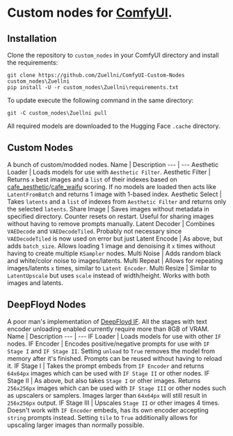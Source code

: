 # Custom nodes for [ComfyUI](https://github.com/comfyanonymous/ComfyUI).
## Installation
Clone the repository to `custom_nodes` in your ComfyUI directory and install the requirements:
```
git clone https://github.com/Zuellni/ComfyUI-Custom-Nodes custom_nodes\Zuellni
pip install -U -r custom_nodes\Zuellni\requirements.txt
```
To update execute the following command in the same directory:
```
git -C custom_nodes\Zuellni pull
```
All required models are downloaded to the Hugging Face `.cache` directory.
## Custom Nodes
A bunch of custom/modded nodes.
Name | Description
--- | ---
Aesthetic Loader | Loads models for use with `Aesthetic Filter`.
Aesthetic Filter | Returns `x` best images and a `list` of their indexes based on [cafe_aesthetic](https://huggingface.co/cafeai/cafe_aesthetic)/[cafe_waifu](https://huggingface.co/cafeai/cafe_waifu) scoring. If no models are loaded then acts like `LatentFromBatch` and returns 1 image with 1-based index.
Aesthetic Select | Takes `latents` and a `list` of indexes from `Aesthetic Filter` and returns only the selected `latents`.
Share Image | Saves images without metadata in specified directory. Counter resets on restart. Useful for sharing images without having to remove prompts manually.
Latent Decoder | Combines `VAEDecode` and `VAEDecodeTiled`. Probably not necessary since `VAEDecodeTiled` is now used on error but just Latent Encode | As above, but adds `batch_size`. Allows loading 1 image and denoising it `x` times without having to create multiple `KSampler` nodes.
Multi Noise | Adds random black and white/color noise to images/latents.
Multi Repeat | Allows for repeating images/latents `x` times, similar to `Latent Encoder`.
Multi Resize | Similar to `LatentUpscale` but uses `scale` instead of width/height. Works with both images and latents.
## DeepFloyd Nodes
A poor man's implementation of [DeepFloyd IF](https://huggingface.co/docs/diffusers/api/pipelines/if). All the stages with text encoder unloading enabled currently require more than 8GB of VRAM.
Name | Description
--- | ---
IF Loader | Loads models for use with other `IF` nodes.
IF Encoder | Encodes positive/negative prompts for use with `IF Stage I` and `IF Stage II`. Setting `unload` to `True` removes the model from memory after it's finished. Prompts can be reused without having to reload it.
IF Stage I | Takes the prompt embeds from `IF Encoder` and returns `64x64px` images which can be used with `IF Stage II` or other nodes.
IF Stage II | As above, but also takes `Stage I` or other images. Returns `256x256px` images which can be used with `IF Stage III` or other nodes such as upscalers or samplers. Images larger than `64x64px` will still result in `256x256px` output.
IF Stage III | Upscales `Stage II` or other images 4 times. Doesn't work with `IF Encoder` embeds, has its own encoder accepting `string` prompts instead. Setting `tile` to `True` additionally allows for upscaling larger images than normally possible.
